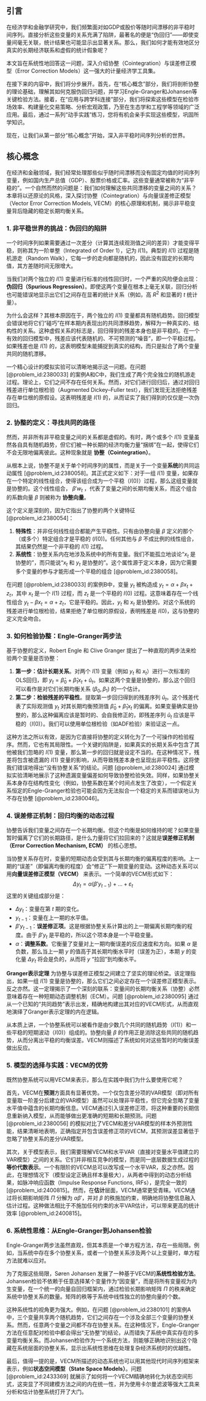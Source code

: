 ## 引言
在经济学和金融学研究中，我们频繁面对如GDP或股价等随时间漂移的非平稳时间序列。直接分析这些变量的关系充满了陷阱，最著名的便是“伪回归”——即使变量间毫无关联，统计结果也可能显示出显著关系。那么，我们如何才能有效地区分真实的长期经济联系和虚假的统计假象呢？

本文旨在系统性地回答这一问题，深入介绍协整（Cointegration）与误差修正模型（Error Correction Models）这一强大的计量经济学工具集。

在接下来的内容中，我们将分步展开。首先，在“核心概念”部分，我们将剖析协整的理论基础，理解其如何克服伪回归问题，并学习Engle-Granger和Johansen等关键检验方法。接着，在“应用与跨学科连接”部分，我们将探索这些模型在检验市场效率、构建量化交易策略、分析宏观政策，乃至在生态学和工程学等领域的广泛应用。最后，通过一系列“动手实践”练习，您将有机会亲手实现这些模型，巩固所学知识。

现在，让我们从第一部分“核心概念”开始，深入非平稳时间序列分析的世界。

## 核心概念

在经济和金融领域，我们经常处理那些似乎随时间漂移而没有固定均值的时间序列变量，例如国内生产总值（GDP）、股票价格或汇率。这些变量通常被称为“非平稳的”。一个自然而然的问题是：我们如何理解这些共同漂移的变量之间的关系？本章将以还原论的风格，深入探讨协整（Cointegration）与向量误差修正模型（Vector Error Correction Models, VECM）的核心原理和机制，揭示非平稳变量背后隐藏的稳定长期均衡关系。

### 1. 非平稳世界的挑战：伪回归的陷阱

一个时间序列如果需要通过一次差分（计算其连续观测值之间的差异）才能变得平稳，则称其为一阶单整（Integrated of Order 1），记为 $I(1)$。典型的 $I(1)$ 过程是随机游走（Random Walk），它每一步的走向都是随机的，因此没有固定的长期均值，其方差随时间无限增大。

当我们对两个独立的 $I(1)$ 变量进行标准的线性回归时，一个严重的风险便会出现：**伪回归（Spurious Regression）**。即使这两个变量在根本上毫无关联，回归分析也可能错误地显示出它们之间存在显著的统计关系（例如，高 $R^2$ 和显著的 $t$ 统计量）。

为什么会这样？其根本原因在于，两个独立的 $I(1)$ 变量都具有随机趋势。回归模型会错误地将它们“碰巧”在样本期内表现出的共同漂移趋势，解释为一种真实的、结构性的关系。这种虚假关系的标志是，回归得到的残差本身也是非平稳的。在一个有效的回归模型中，残差应该代表随机的、不可预测的“噪音”，即一个平稳过程。如果残差也是 $I(1)$ 的，这表明模型未能捕捉到真实的结构，而只是拟合了两个变量共同的随机漂移。

一个精心设计的模拟实验可以清晰地揭示这一问题。在问题 [@problem_id:2380033] 的案例A和C中，我们生成了两个完全独立的随机游走过程。理论上，它们之间不存在任何关系。然而，对它们进行回归后，通过对回归残差进行单位根检验（Augmented Dickey–Fuller test），我们发现无法拒绝残差存在单位根的原假设。这表明残差是 $I(1)$ 的，从而证实了我们得到的仅仅是一次伪回归。

### 2. 协整的定义：寻找共同的路径

然而，并非所有非平稳变量之间的关系都是虚假的。有时，两个或多个 $I(1)$ 变量虽然各自具有随机趋势，但它们被一种长期的经济均衡力量“捆绑”在一起，使得它们不会无限地偏离彼此。这种现象就是 **协整（Cointegration）**。

从根本上说，协整不是关于单个时间序列的属性，而是关于一个变量**系统**的共同运动属性 [@problem_id:2380058]。其正式定义如下：对于一组 $I(1)$ 变量，如果存在一个特定的线性组合，使得该组合成为一个平稳（$I(0)$）过程，那么这组变量就是协整的。这个线性组合， $\beta'w_t$ ，代表了变量之间的长期均衡关系，而这个组合的系数向量 $\beta$ 则被称为 **协整向量**。

这个定义是深刻的，因为它指出了协整的两个关键特征 [@problem_id:2380054]：
1.  **特殊性**：并非任何线性组合都能产生平稳性。只有由协整向量 $\beta$ 定义的那个（或多个）特定组合才是平稳的 ($I(0)$)。任何其他与 $\beta$ 不成比例的线性组合，其结果仍然是一个非平稳的 $I(1)$ 过程。
2.  **系统性**：协整关系内在地涉及系统中的所有变量。我们不能孤立地谈论“$x_t$ 是协整的”，而只能说“$x_t$ 和 $y_t$ 是协整的”。这个属性源于定义本身，因为它需要多个变量的参与才能形成一个平稳的组合 [@problem_id:2380058]。

在问题 [@problem_id:2380033] 的案例B中，变量 $y_t$ 被构造成 $y_t = \alpha + \beta x_t + z_t$，其中 $x_t$ 是一个 $I(1)$ 过程，而 $z_t$ 是一个平稳的 $I(0)$ 过程。这意味着存在一个线性组合 $y_t - \beta x_t = \alpha + z_t$，它是平稳的。因此，$y_t$ 和 $x_t$ 是协整的。对这个系统的残差进行单位根检验，结果拒绝了单位根的原假设，表明残差是 $I(0)$，这与协整的定义完全吻合。

### 3. 如何检验协整：Engle-Granger两步法

基于协整的定义，Robert Engle 和 Clive Granger 提出了一种直观的两步法来检验两个变量是否协整：

1.  **第一步：估计长期关系**。对两个 $I(1)$ 变量（例如 $y_t$ 和 $x_t$）进行一次标准的OLS回归，即 $y_t = \hat{\beta}_0 + \hat{\beta}_1 x_t + \hat{u}_t$。如果这两个变量是协整的，那么这个回归可以看作是对它们长期均衡关系 $(\beta_0, \beta_1)$ 的一个估计。
2.  **第二步：检验残差的平稳性**。提取第一步回归得到的残差序列 $\hat{u}_t$。这个残差代表了实际观测值 $y_t$ 对其长期均衡预测值 $\hat{\beta}_0 + \hat{\beta}_1 x_t$ 的偏离。如果变量确实是协整的，那么这种偏离应该是暂时的、会自我修正的，即残差序列 $\hat{u}_t$ 应该是平稳的（$I(0)$）。我们可以使用单位根检验（如ADF检验）来验证这一点。

这种方法之所以有效，是因为它直接将协整的定义转化为了一个可操作的检验程序。然而，它也有其局限性。一个关键的陷阱是，如果真实的长期关系中包含了其他被我们忽略的 $I(1)$ 变量，那么第一步的回归就是设定不当的。在这种情况下，残差将包含被遗漏的 $I(1)$ 变量的影响，从而导致残差本身也呈现出非平稳性。这将使我们错误地得出“没有协整关系”的结论。问题 [@problem_id:2380024] 通过模拟实验清晰地展示了这种遗漏变量偏差如何导致协整检验失效。同样，如果协整关系本身存在结构性变化（例如，协整系数在某个时间点发生了改变），一个假定关系恒定的Engle-Granger检验也可能会因为无法拟合一个稳定的关系而错误地认为不存在协整 [@problem_id:2380046]。

### 4. 误差修正机制：回归均衡的动态过程

协整告诉我们变量之间存在一个长期均衡。但这个均衡是如何维持的呢？如果变量暂时偏离了它们的长期路径，是什么力量将它们拉回来的？这就是**误差修正机制（Error Correction Mechanism, ECM）** 的核心思想。

当协整关系存在时，变量的短期动态会受到其与长期均衡的偏离程度的影响。上一期的“误差”（即偏离均衡的程度）会“修正”下一期变量的变动。这种动态关系可以用**向量误差修正模型（VECM）** 来表示。一个简单的VECM形式如下：
$$ \Delta y_t = \alpha (\beta' y_{t-1}) + \text{...} + \varepsilon_t $$
这里的关键组成部分是：
-   $\Delta y_t$：变量在第 $t$ 期的变化。
-   $y_{t-1}$：变量在上一期的水平值。
-   $\beta' y_{t-1}$：**误差修正项**。这是根据协整关系计算出的上一期偏离长期均衡的程度。由于 $\beta' y_t$ 是平稳的，所以这个项本身是一个平稳变量。
-   $\alpha$：**调整系数**。它衡量了变量对上一期均衡误差的反应速度和方向。如果 $\alpha$ 是负数，那么当上一期 $y$ 的值高于其长期均衡水平时（误差为正），本期 $y$ 的变化量 $\Delta y_t$ 将会是负的，从而将 $y$ “拉回”到均衡水平。

**Granger表示定理** 为协整与误差修正模型之间建立了坚实的理论桥梁。该定理指出，如果一组 $I(1)$ 变量是协整的，那么它们之间必定存在一个误差修正模型表示。反之亦然。这一定理揭示了一个深刻的联系：变量间的长期均衡关系（协整）必然意味着存在一种短期动态调整机制（ECM）。问题 [@problem_id:2380095] 通过从一个已知的“共同趋势”表示出发，精确地构建出其对应的VECM形式，从而直观地演绎了Granger表示定理的内在逻辑。

从本质上讲，一个协整系统可以被看作是由少数几个共同的随机趋势（$I(1)$）和一些平稳的短期波动（$I(0)$）组成的。协整向量 $\beta$ 的作用正是消除这些共同的随机趋势，从而分离出平稳的均衡误差。VECM则描述了系统如何对这些暂时的均衡误差做出反应。

### 5. 模型的选择与实践：VECM的优势

既然协整系统可以用VECM来表示，那么在实践中我们为什么要使用它呢？

首先，VECM在**预测**方面具有显著优势。一个仅包含差分项的VAR模型（即对所有变量取一阶差分后建立的VAR模型）虽然可以处理非平稳性，但它完全忽略了变量水平值中蕴含的长期均衡信息。VECM通过引入误差修正项，将这种重要的长期信息重新纳入模型，从而能够做出更准确的短期和长期预测。问题 [@problem_id:2380056] 的模拟对比了VECM和差分VAR模型的样本外预测性能，结果清晰地表明，正确指定并包含误差修正项的VECM，其预测误差显著低于忽略了协整关系的差分VAR模型。

其次，关于模型表示，我们需要理解VECM和水平VAR（直接对变量水平值建立的VAR模型）之间的关系。它们并非相互竞争的模型，而是同一底层数据生成过程的**等价代数表示**。一个有限阶的VECM总可以改写成一个水平VAR，反之亦然。因此，在理想情况下（模型设定正确且样本量极大），从两者中得到的动态分析结果，如脉冲响应函数（Impulse Response Functions, IRFs），是完全一致的 [@problem_id:2400815]。然而，在**估计**层面，VECM通常更受青睐。VECM通过将长期影响矩阵 $\Pi$ 分解为 $\alpha \beta'$，并对 $\beta$ 的秩施加约束，明确地将协整信息融入估计过程。这种做法相比于不施加任何约束的水平VAR估计，可以带来更高的统计效率 [@problem_id:2400815]。

### 6. 系统性思维：从Engle-Granger到Johansen检验

Engle-Granger两步法虽然直观，但其本质是一个单方程方法，存在一些局限。例如，当系统中存在多个协整关系，或者一个协整关系涉及两个以上变量时，单方程方法就难以应对。

为了克服这些局限，Søren Johansen 发展了一种基于VECM的**系统性检验方法**。Johansen检验不依赖于任意选择某个变量作为“因变量”，而是将所有变量视为内生变量，在一个统一的向量自回归框架内，通过检验长期影响矩阵 $\Pi$ 的秩来确定系统中协整关系的数量。矩阵的秩等于系统中线性独立的协整向量的个数。

这种系统性的视角更为强大。例如，在问题 [@problem_id:2380101] 的案例A中，三个变量共享两个随机趋势，它们之间存在一个涉及全部三个变量的协整关系。然而，任意两个变量之间都不存在协整关系。在这种情况下，Engle-Granger方法在任意配对检验中都会得出“无协整”的结论，从而错失了系统中真实存在的多变量均衡关系。而Johansen检验作为一个系统方法，则能够正确地识别出这个隐藏在系统层面的协整关系，显示出系统性思维在处理复杂经济系统时的优越性。

最后，值得一提的是，VECM所描述的动态系统也可以用其他现代时间序列框架来表示，例如**状态空间模型（State Space Models）**。问题 [@problem_id:2433369] 就展示了如何将一个VECM精确地转化为状态空间形式，这突显了不同建模方法之间的内在统一性，并为使用卡尔曼滤波等强大工具来分析和估计协整系统打开了大门。

